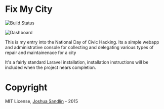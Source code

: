 # Fix My City

[![Build Status](https://semaphoreci.com/api/v1/projects/6c6cae6c-5d02-4bce-8861-e1bdb35bbd19/451687/badge.svg)](https://semaphoreci.com/fixmycity/fixmycity)

![Dashboard](http://i.imgur.com/VSxnitx.png)

This is my entry into the National Day of Civic Hacking. Its a simple webapp and administrative console for collecting and delegating various types of repair and maintainenace for a city

It's a fairly standard Laravel installation, installation instructions will be included when the project nears completion.

# Copyright
MIT License, [Joshua Sandlin](https://thenullbyte.org) - 2015